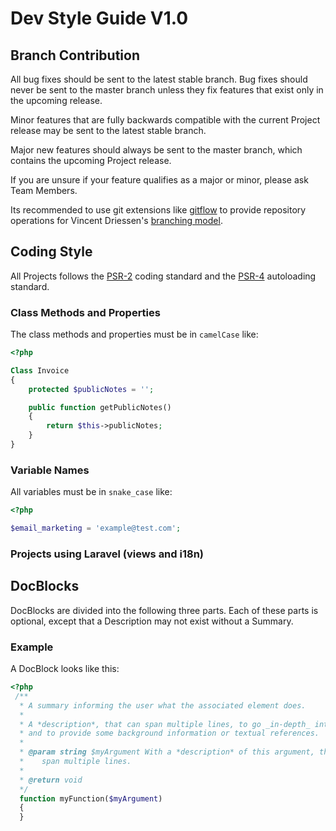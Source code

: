 # Dev Style Guide V1.0

## Branch Contribution

All bug fixes should be sent to the latest stable branch. Bug fixes should never be sent to the master branch unless they fix features that exist only in the upcoming release.

Minor features that are fully backwards compatible with the current Project release may be sent to the latest stable branch.

Major new features should always be sent to the master branch, which contains the upcoming Project release.

If you are unsure if your feature qualifies as a major or minor, please ask Team Members.

Its recommended to use git extensions like [gitflow](https://github.com/nvie/gitflow) to provide repository operations for Vincent Driessen's [branching model](http://nvie.com/posts/a-successful-git-branching-model/).

## Coding Style

All Projects follows the [PSR-2](https://github.com/php-fig/fig-standards/blob/master/accepted/PSR-2-coding-style-guide.md) coding standard and the [PSR-4](https://github.com/php-fig/fig-standards/blob/master/accepted/PSR-4-autoloader.md) autoloading standard.

### Class Methods and Properties

The class methods and properties must be in `camelCase` like:
```php
<?php

Class Invoice
{
    protected $publicNotes = '';

    public function getPublicNotes()
    {
        return $this->publicNotes;
    }
}

```

### Variable Names

All variables must be in `snake_case` like:
```php
<?php

$email_marketing = 'example@test.com';
```

### Projects using Laravel (views and i18n)


## DocBlocks

DocBlocks are divided into the following three parts. Each of these parts is optional, except that a Description may not exist without a Summary.

### Example
A DocBlock looks like this:
```php
<?php
 /**
  * A summary informing the user what the associated element does.
  *
  * A *description*, that can span multiple lines, to go _in-depth_ into the details of this element
  * and to provide some background information or textual references.
  *
  * @param string $myArgument With a *description* of this argument, these may also
  *    span multiple lines.
  *
  * @return void
  */
  function myFunction($myArgument)
  {
  }
```

